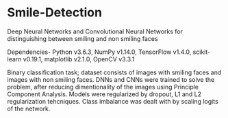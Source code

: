 # Smile-Detection
Deep Neural Networks and Convolutional Neural Networks for distinguishing between smiling and non smiling faces

Dependencies- Python v3.6.3, NumPy v1.14.0, TensorFlow v1.4.0, scikit-learn v0.19.1, matplotlib v2.1.0, OpenCV v3.3.1

Binary classification task; dataset consists of images with smiling faces and images with non smiling faces. DNNs and CNNs were trained to solve the problem, after reducing dimentionality of the images using Principle Component Analysis. Models were regularized by dropout, L1 and L2 regularization tehcniques. Class imbalance was dealt with by scaling logits of the network. 
